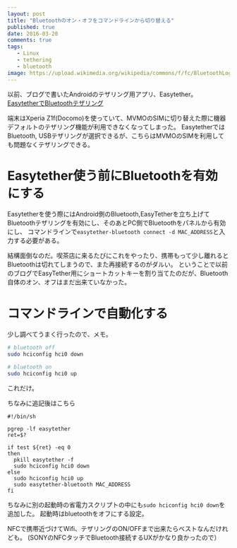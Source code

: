 ```yaml
---
layout: post
title: "Bluetoothのオン・オフをコマンドラインから切り替える"
published: true
date: 2016-03-20
comments: true
tags: 
   - Linux
   - tethering
   - bluetooth
image: https://upload.wikimedia.org/wikipedia/commons/f/fc/BluetoothLogo.svg
---
```



以前、ブログで書いたAndroidのテザリング用アプリ、Easytether。
[EasytetherでBluetoothテザリング](https://iberianpig.dev/posts/2015-06-07-easytether%E3%82%92linux%E3%81%A7%E4%BD%BF%E3%81%A3%E3%81%A6%E3%81%BF%E3%82%8B/)

端末はXperia Z1f(Docomo)を使っていて、MVMOのSIMに切り替えた際に機器デフォルトのテザリング機能が利用できなくなってしまった。
EasytetherではBluetooth, USBテザリングが選択できるが、こちらはMVMOのSIMを利用しても問題なくテザリングできる。

# Easytether使う前にBluetoothを有効にする

Easytetherを使う際にはAndroid側のBluetooth,EasyTetherを立ち上げてBluetoothテザリングを有効にし、そのあとPC側でBluetoothをパネルから有効にし、
コマンドラインで`easytether-bluetooth connect -d MAC_ADDRESS`と入力する必要がある。

結構面倒なのだ。喫茶店に来るたびにこれをやったり、携帯もって少し離れるとBluetoothは切れてしまうので、また再接続するのがダルい。
ということで以前のブログでEasyTether用にショートカットキーを割り当てたのだが、Bluetooth自体のオン、オフはまだ出来ていなかった。

<!--more-->

# コマンドラインで自動化する

少し調べてうまく行ったので、メモ。


```sh
# bluetooth off
sudo hciconfig hci0 down

# bluetooth on
sudo hciconfig hci0 up
```

これだけ。

ちなみに追記後はこちら

```
#!/bin/sh

pgrep -lf easytether
ret=$?

if test ${ret} -eq 0
then
  pkill easytether -f
  sudo hciconfig hci0 down
else
  sudo hciconfig hci0 up
  sudo easytether-bluetooth MAC_ADDRESS
fi
```

ちなみに別の起動時の省電力スクリプトの中にも`sudo hciconfig hci0 down`を追加した。
起動時はbluetoothをオフにする設定。

NFCで携帯近づけてWifi、テザリングのON/OFFまで出来たらベストなんだけれども。
(SONYのNFCタッチでBluetooth接続するUXがかなり良かったので）

